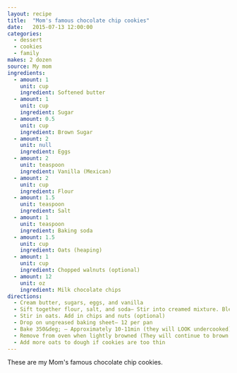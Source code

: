 ```yaml
---
layout: recipe
title:  "Mom's famous chocolate chip cookies"
date:   2015-07-13 12:00:00
categories:
  - dessert
  - cookies
  - family
makes: 2 dozen
source: My mom
ingredients:
  - amount: 1
    unit: cup
    ingredient: Softened butter
  - amount: 1
    unit: cup
    ingredient: Sugar
  - amount: 0.5
    unit: cup
    ingredient: Brown Sugar
  - amount: 2
    unit: null
    ingredient: Eggs
  - amount: 2
    unit: teaspoon
    ingredient: Vanilla (Mexican)
  - amount: 2
    unit: cup
    ingredient: Flour
  - amount: 1.5
    unit: teaspoon
    ingredient: Salt
  - amount: 1
    unit: teaspoon
    ingredient: Baking soda
  - amount: 1.5
    unit: cup
    ingredient: Oats (heaping)
  - amount: 1
    unit: cup
    ingredient: Chopped walnuts (optional)
  - amount: 12
    unit: oz
    ingredient: Milk chocolate chips
directions:
  - Cream butter, sugars, eggs, and vanilla
  - Sift together flour, salt, and soda— Stir into creamed mixture. Blend well.
  - Stir in oats. Add in chips and nuts (optional)
  - Drop on ungreased baking sheet— 12 per pan
  - Bake 350&deg; — Approximately 10-11min (they will LOOK undercooked)
  - Remove from oven when lightly browned (They will continue to brown outside the oven.)
  - Add more oats to dough if cookies are too thin
---
```


These are my Mom's famous chocolate chip cookies.
